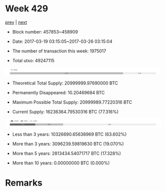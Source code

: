 # Week 429

[prev](week0428.md) | [next](week0430.md)

- Block number: 457853~458909

- Date: 2017-03-19 03:15:05~2017-03-26 03:15:04

- The number of transaction this week: 1975017

- Total utxo: 49247115

![](../images/mined_week0429.png)

- Theoretical Total Supply: 20999999.97690000 BTC

- Permanently Disappeared: 10.20469684 BTC

- Maximum Possible Total Supply: 20999989.77220316 BTC

- Current Supply: 16236364.79530316 BTC (77.316%)

![](../images/year_week0429.png)


- Less than 3 years: 10326690.65638969 BTC (63.602%)

- More than 3 years: 3096239.59819630 BTC (19.070%)

- More than 5 years: 2813434.54071717 BTC (17.328%)

- More than 10 years: 0.00000000 BTC (0.000%)

# Remarks

